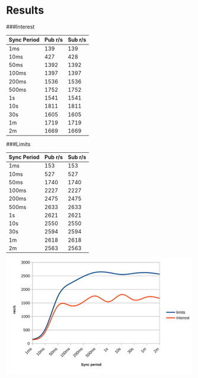 # Results

###Interest

| Sync Period | Pub r/s | Sub r/s |
|---|---|---|
| 1ms | 139 | 139 |
| 10ms | 427 | 428 |
| 50ms | 1392 | 1392 |
| 100ms | 1397 | 1397 |
| 200ms | 1536 | 1536 |
| 500ms | 1752 | 1752 |
| 1s | 1541 | 1541 |
| 10s | 1811 | 1811 |
| 30s | 1605 | 1605 |
| 1m | 1719 | 1719 |
| 2m | 1669 | 1669 |

###Limits

| Sync Period | Pub r/s | Sub r/s |
|---|---|---|
| 1ms | 153 | 153 |
| 10ms | 527 | 527 |
| 50ms | 1740 | 1740 |
| 100ms | 2227 | 2227 |
| 200ms | 2475 | 2475 |
| 500ms | 2633 | 2633 |
| 1s | 2621 | 2621 |
| 10s | 2550 | 2550 |
| 30s | 2594 | 2594 |
| 1m | 2618 | 2618 |
| 2m | 2563 | 2563 |

![Performance dependence on Sync Period](sync-period-batch-1-limits-vs-interests.svg)